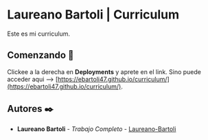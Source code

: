 # Laureano Bartoli | Curriculum

Este es mi curriculum.

## Comenzando 🚀

Clickee a la derecha en **Deployments** y aprete en el link. Sino puede acceder aqui --> [https://ebartoli47.github.io/curriculum/](https://ebartoli47.github.io/curriculum/).

## Autores ✒️

* **Laureano Bartoli** - *Trabajo Completo* - [Laureano-Bartoli](https://github.com/ebartoli47)
